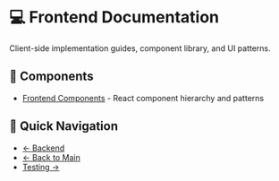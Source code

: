 # 💻 Frontend Documentation

Client-side implementation guides, component library, and UI patterns.

## 🧩 Components
- [Frontend Components](Frontend%20Components.md) - React component hierarchy and patterns

## 🔗 Quick Navigation
- [← Backend](../02-backend/README.md)
- [← Back to Main](../README.md)
- [Testing →](../04-testing/README.md)
